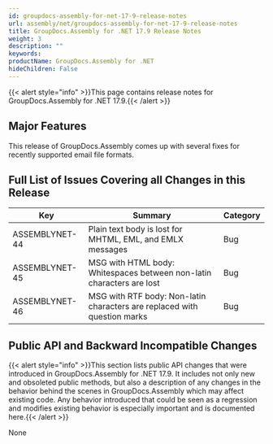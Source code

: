 ```yaml
---
id: groupdocs-assembly-for-net-17-9-release-notes
url: assembly/net/groupdocs-assembly-for-net-17-9-release-notes
title: GroupDocs.Assembly for .NET 17.9 Release Notes
weight: 3
description: ""
keywords: 
productName: GroupDocs.Assembly for .NET
hideChildren: False
---
```

{{< alert style="info" >}}This page contains release notes for GroupDocs.Assembly for .NET 17.9.{{< /alert >}}

## Major Features

This release of GroupDocs.Assembly comes up with several fixes for recently supported email file formats.

## Full List of Issues Covering all Changes in this Release

| Key | Summary | Category |
| --- | --- | --- |
| ASSEMBLYNET-44 | Plain text body is lost for MHTML, EML, and EMLX messages | Bug |
| ASSEMBLYNET-45 | MSG with HTML body: Whitespaces between non-latin characters are lost | Bug |
| ASSEMBLYNET-46 | MSG with RTF body: Non-latin characters are replaced with question marks | Bug |

## Public API and Backward Incompatible Changes

{{< alert style="info" >}}This section lists public API changes that were introduced in GroupDocs.Assembly for .NET 17.9. It includes not only new and obsoleted public methods, but also a description of any changes in the behavior behind the scenes in GroupDocs.Assembly which may affect existing code. Any behavior introduced that could be seen as a regression and modifies existing behavior is especially important and is documented here.{{< /alert >}}

None
